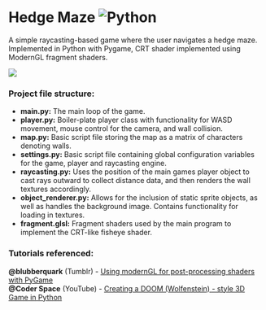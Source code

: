 # Hedge Maze ![Python](https://img.shields.io/badge/Python-3776AB.svg?style=flat&logo=Python&logoColor=white)

A simple raycasting-based game where the user navigates a hedge maze. <br>
Implemented in Python with Pygame, CRT shader implemented using ModernGL fragment shaders. <br>

![](https://github.com/SimonBradlow/HedgeMaze/blob/main/resources/maze.gif)

### Project file structure:
- **main.py:** The main loop of the game.
- **player.py:** Boiler-plate player class with functionality for WASD movement, mouse control for the camera, and wall collision.
- **map.py:** Basic script file storing the map as a matrix of characters denoting walls.
- **settings.py:** Basic script file containing global configuration variables for the game, player and raycasting engine.
- **raycasting.py:** Uses the position of the main games player object to cast rays outward to collect distance data, and then renders the wall textures accordingly.
- **object_renderer.py:** Allows for the inclusion of static sprite objects, as well as handles the background image. Contains functionality for loading in textures.
- **fragment.glsl:** Fragment shaders used by the main program to implement the CRT-like fisheye shader.

### Tutorials referenced:
**@blubberquark** (Tumblr) - [Using modernGL for post-processing shaders with PyGame](https://blubberquark.tumblr.com/post/185013752945/embed) <br>
**@Coder Space** (YouTube) - [Creating a DOOM (Wolfenstein) - style 3D Game in Python](https://www.youtube.com/watch?v=ECqUrT7IdqQ&t=469s)
